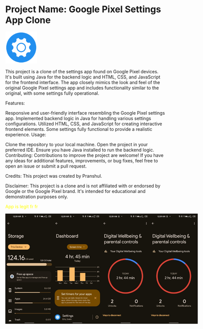 
              


# Project Name: Google Pixel Settings App Clone


<img src="src/main/assets/images/settings_icon_main.png" alt="" width="100px">

This project is a clone of the settings app found on Google Pixel devices. It's built using Java for the backend logic and HTML, CSS, and JavaScript for the frontend interface. The app closely mimics the look and feel of the original Google Pixel settings app and includes functionality similar to the original, with some settings fully operational.

Features:

Responsive and user-friendly interface resembling the Google Pixel settings app.
Implemented backend logic in Java for handling various settings configurations.
Utilized HTML, CSS, and JavaScript for creating interactive frontend elements.
Some settings fully functional to provide a realistic experience.
Usage:

Clone the repository to your local machine.
Open the project in your preferred IDE.
Ensure you have Java installed to run the backend logic.
Contributing:
Contributions to improve the project are welcome! If you have any ideas for additional features, improvements, or bug fixes, feel free to open an issue or submit a pull request.

Credits:
This project was created by Pranshul.


Disclaimer:
This project is a clone and is not affiliated with or endorsed by Google or the Google Pixel brand. It's intended for educational and demonstration purposes only.


<p style="color: yellow;">App is legit fr fr</p>


<div style="display:flex;">
<img alt="App image" src="preview_imgs/preview_1.jpeg" width="30%">
<img alt="App image" src="preview_imgs/preview_2.jpeg" width="30%">
<img alt="App image" src="preview_imgs/preview_3.jpeg" width="30%">
<img alt="App image" src="preview_imgs/preview_4.jpeg" width="30%">
  
</div>

